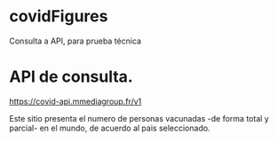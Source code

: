 # covidFigures
Consulta a API, para prueba técnica

# API de consulta.
https://covid-api.mmediagroup.fr/v1

Este sitio presenta el numero de personas vacunadas -de forma total y parcial- en el mundo, de acuerdo al pais seleccionado.
